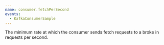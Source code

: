```yaml
---
name: consumer.fetchPerSecond
events:
  - KafkaConsumerSample
---
```


The minimum rate at which the consumer sends fetch requests to a broke in requests per second.